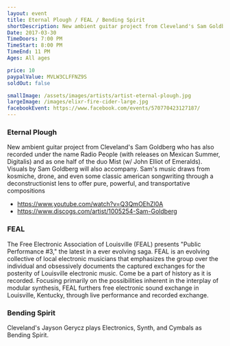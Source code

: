 ```yaml
---
layout: event
title: Eternal Plough / FEAL / Bending Spirit
shortDescription: New ambient guitar project from Cleveland's Sam Goldberg who has also recorded under the name Radio People (with releases on Mexican Summer, Digitalis) and as one half of the duo Mist (w/ John Elliot of Emeralds).
Date: 2017-03-30
TimeDoors: 7:00 PM
TimeStart: 8:00 PM
TimeEnd: 11 PM
Ages: All ages

price: 10
paypalValue: MVLW3CLFFNZ9S
soldOut: false

smallImage: /assets/images/artists/artist-eternal-plough.jpg
largeImage: /images/elixr-fire-cider-large.jpg
facebookEvent: https://www.facebook.com/events/570770423127187/
---  
```



### Eternal Plough
New ambient guitar project from Cleveland's Sam Goldberg who has also recorded under the name Radio People (with releases on Mexican Summer, Digitalis) and as one half of the duo Mist (w/ John Elliot of Emeralds). Visuals by Sam Goldberg will also accompany. Sam's music draws from kosmiche, drone, and even some classic american songwriting through a deconstructionist lens to offer pure, powerful, and transportative compositions

- <https://www.youtube.com/watch?v=Q3QmOEhZl0A>
- <https://www.discogs.com/artist/1005254-Sam-Goldberg>

### FEAL
The Free Electronic Association of Louisville (FEAL) presents "Public Performance #3," the latest in a ever evolving saga. FEAL is an evolving collective of local electronic musicians that emphasizes the group over the individual and obsessively documents the captured exchanges for the posterity of Louisville electronic music. Come be a part of history as it is recorded. Focusing primarily on the possibilities inherent in the interplay of modular synthesis, FEAL
furthers free electronic sound exchange in Louisville, Kentucky,
through live performance and recorded exchange.

### Bending Spirit
Cleveland's Jayson Gerycz plays Electronics, Synth, and Cymbals as Bending Spirit.
